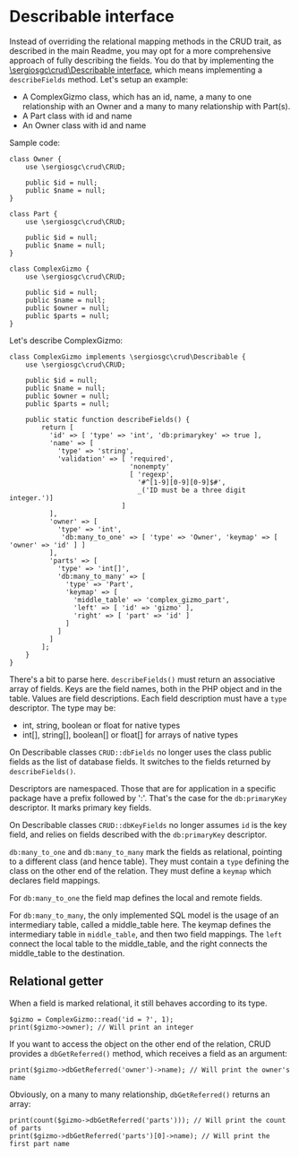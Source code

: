 # Describable interface

Instead of overriding the relational mapping methods in the CRUD trait, as described in the main Readme, you may opt for a more
comprehensive approach of fully describing the fields. You do that by implementing the [\sergiosgc\crud\Describable interface](../sergiosgc/crud/Describable.php), 
which means implementing a `describeFields` method. Let's setup an example: 

* A ComplexGizmo class, which has an id, name, a many to one relationship with an Owner and a many to many relationship with Part(s).
* A Part class with id and name
* An Owner class with id and name

Sample code: 

    class Owner {
        use \sergiosgc\crud\CRUD;
    
        public $id = null;
        public $name = null;
    }
    
    class Part {
        use \sergiosgc\crud\CRUD;
    
        public $id = null;
        public $name = null;
    }

    class ComplexGizmo {
        use \sergiosgc\crud\CRUD;
    
        public $id = null;
        public $name = null;
        public $owner = null;
        public $parts = null;
    }
    
Let's describe ComplexGizmo:

    class ComplexGizmo implements \sergiosgc\crud\Describable {
        use \sergiosgc\crud\CRUD;
    
        public $id = null;
        public $name = null;
        public $owner = null;
        public $parts = null;
        
        public static function describeFields() {
            return [
              'id' => [ 'type' => 'int', 'db:primarykey' => true ],
              'name' => [ 
                'type' => 'string', 
                'validation' => [ 'required', 
                                  'nonempty' 
                                  [ 'regexp', 
                                    '#^[1-9][0-9][0-9]$#', 
                                    _('ID must be a three digit integer.')]
                                ]
              ],
              'owner' => [
                'type' => 'int',
                 'db:many_to_one' => [ 'type' => 'Owner', 'keymap' => [ 'owner' => 'id' ] ]
              ],
              'parts' => [
                'type' => 'int[]',
                'db:many_to_many' => [
                  'type' => 'Part',
                  'keymap' => [
                    'middle_table' => 'complex_gizmo_part',
                    'left' => [ 'id' => 'gizmo' ],
                    'right' => [ 'part' => 'id' ]
                  ]
                ]
              ]
            ];
        }
    }
    
There's a bit to parse here. `describeFields()` must return an associative array of fields. Keys are the field names, both in
the PHP object and in the table. Values are field descriptions. Each field description must have a `type` descriptor. The type
may be:
* int, string, boolean or float for native types
* int[], string[], boolean[] or float[] for arrays of native types

On Describable classes `CRUD::dbFields` no longer uses the class public fields as the list of database fields. It switches to the fields returned by
`describeFields()`.

Descriptors are namespaced. Those that are for application in a specific package have a prefix followed by ':'. That's the case 
for the `db:primaryKey` descriptor. It marks primary key fields. 

On Describable classes `CRUD::dbKeyFields` no longer assumes `id` is the key field, and relies on fields described with the `db:primaryKey` descriptor.

`db:many_to_one` and `db:many_to_many` mark the fields as relational, pointing to a different class (and hence table). They must
contain a `type` defining the class on the other end of the relation. They must define a `keymap` which declares field mappings.

For `db:many_to_one` the field map defines the local and remote fields.

For `db:many_to_many`, the only implemented SQL model is the usage of an intermediary table, called a middle_table here. 
The keymap defines the intermediary table in `middle_table`, and then two field mappings. The `left` connect the local table 
to the middle_table, and the right connects the middle_table to the destination.

## Relational getter

When a field is marked relational, it still behaves according to its type. 

    $gizmo = ComplexGizmo::read('id = ?', 1);
    print($gizmo->owner); // Will print an integer
    
If you want to access the object on the other end of the relation, CRUD provides a `dbGetReferred()` method, which receives a 
field as an argument:

    print($gizmo->dbGetReferred('owner')->name); // Will print the owner's name
    
Obviously, on a many to many relationship, `dbGetReferred()` returns an array:

    print(count($gizmo->dbGetReferred('parts'))); // Will print the count of parts
    print($gizmo->dbGetReferred('parts')[0]->name); // Will print the first part name




